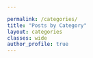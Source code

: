```yaml
---

permalink: /categories/
title: "Posts by Category"
layout: categories
classes: wide
author_profile: true
---
```

